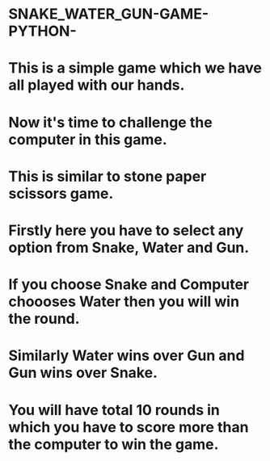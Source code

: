 # SNAKE_WATER_GUN-GAME-PYTHON-
# This is a simple game which we have all played with our hands.
# Now it's time to challenge the computer in this game.
# This is similar to stone paper scissors game.
# Firstly here you have to select any option from Snake, Water and Gun.
# If you choose Snake and Computer choooses Water then you will win the round.
# Similarly Water wins over Gun and Gun wins over Snake.
# You will have total 10 rounds in which you have to score more than the computer to win the game.
